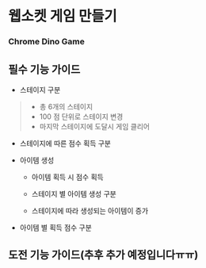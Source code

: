 # 웹소켓 게임 만들기
### Chrome Dino Game
## 필수 기능 가이드

  - 스테이지 구분

>- 총 6개의 스테이지
>- 100 점 단위로 스테이지 변경
>- 마지막 스테이지에 도달시 게임 클리어

 - 스테이지에 따른 점수 획득 구분

- 아이템 생성

  - 아이템 획득 시 점수 획득

  - 스테이지 별 아이템 생성 구분

  - 스테이지에 따라 생성되는 아이템이 증가
- 아이템 별 획득 점수 구분

## 도전 기능 가이드(추후 추가 예정입니다ㅠㅠ)